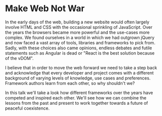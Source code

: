 # Make Web Not War

In the early days of the web, building a new website would often largely involve HTML and CSS with the occasional sprinkling of JavaScript. Over the years the browsers became more powerful and the use-cases more complex. We found ourselves in a world in which we had outgrown jQuery and now faced a vast array of tools, libraries and frameworks to pick from. Sadly, with these choices also came opinions, endless debates and futile statements such as Angular is dead or "React is the best solution because of the vDOM".

I believe that in order to move the web forward we need to take a step back and acknowledge that every developer and project comes with a different background of varying levels of knowledge, use cases and preferences. Framework authors learn from each other, so why shouldn't we?

In this talk we'll take a look how different frameworks over the years have competed and inspired each other. We'll see how we can combine the lessons from the past and present to work together towards a future of peaceful coexistence.
